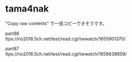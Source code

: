 # tama4nak

"Copy raw contents" で一括コピーできそうです。

part86  
ttps://rio2016.5ch.net/test/read.cgi/twwatch/1655901370/

part87  
ttps://rio2016.5ch.net/test/read.cgi/twwatch/1656638859/
